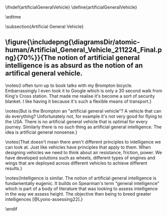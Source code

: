 \ifndef{artificialGeneralVehicle}
\define{artificialGeneralVehicle}

\editme

\subsection{Artificial General Vehicle}

\figure{\includepng{\diagramsDir/atomic-human/Artificial_General_Vehicle_211224_Final.png}{70%}}{The notion of artificial general intelligence is as absurd as the notion of an artifical general vehicle. 
---

\notes{I often turn up to book talks with my Brompton bicycle. Embarrassingly I even took it to Google which is only a 30 second walk from King's Cross station. That made me realise it's become a sort of security blanket. I like having it because it's such a flexible means of transport.}

\notes{But is the Brompton an "artificial general vehicle"? A vehicle that can do everything? Unfortunately not, for example it's not very good for flying to the USA. There is no artificial general vehicle that is optimal for every journey. Similarly there is no such thing as artificial general intelligence. The idea is artificial general nonsense.}

\notes{That doesn't mean there aren't different principles to intelligence we can look at. Just like vehicles have principles that apply to them. When designing vehicles we need to think about air resistance, friction, power. We have developed solutions such as wheels, different types of engines and wings that are deployed across different vehicles to achieve different results.}

\notes{Intelligence is similar. The notion of artificial general intelligence is fundamentally eugenic. It builds on Spearman's term "general intelligence" which is part of a body of literature that was looking to assess intelligence in the way we assess height. The objective then being to breed greater intelligences [@Lyons-assessing22].}


\endif
